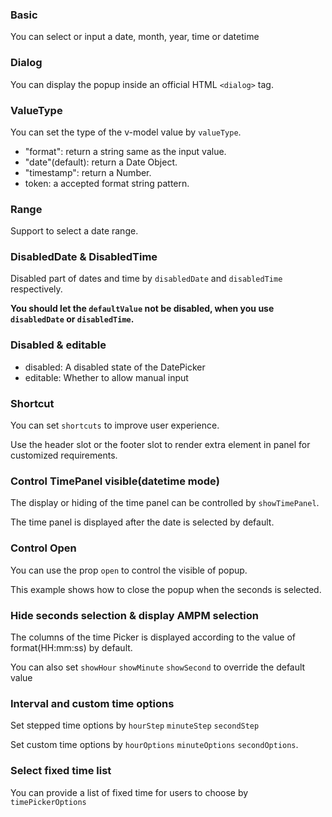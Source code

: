 <!-- Basic -->

### Basic

You can select or input a date, month, year, time or datetime

<!-- Dialog -->

### Dialog

You can display the popup inside an official HTML `<dialog>` tag.

<!-- ValueType -->

### ValueType

You can set the type of the v-model value by `valueType`.

- "format": return a string same as the input value.
- "date"(default): return a Date Object.
- "timestamp": return a Number.
- token: a accepted format string pattern.

<!-- Range -->

### Range

Support to select a date range.

<!-- DisabledDateTime -->

### DisabledDate & DisabledTime

Disabled part of dates and time by `disabledDate` and `disabledTime` respectively.

**You should let the `defaultValue` not be disabled, when you use `disabledDate` or `disabledTime`.**

<!-- Disabled -->

### Disabled & editable

- disabled: A disabled state of the DatePicker
- editable: Whether to allow manual input

<!-- Shortcut -->

### Shortcut

You can set `shortcuts` to improve user experience.

Use the header slot or the footer slot to render extra element in panel for customized requirements.

<!-- ControlTimePanel -->

### Control TimePanel visible(datetime mode)

The display or hiding of the time panel can be controlled by `showTimePanel`.

The time panel is displayed after the date is selected by default.

<!-- ControlOpen -->

### Control Open

You can use the prop `open` to control the visible of popup.

This example shows how to close the popup when the seconds is selected.

<!-- HideSeconds -->

### Hide seconds selection & display AMPM selection

The columns of the time Picker is displayed according to the value of format(HH:mm:ss) by default.

You can also set `showHour` `showMinute` `showSecond` to override the default value

<!-- MinuteStep -->

### Interval and custom time options

Set stepped time options by `hourStep` `minuteStep` `secondStep`

Set custom time options by `hourOptions` `minuteOptions` `secondOptions`.

<!-- FixedTimeList -->

### Select fixed time list

You can provide a list of fixed time for users to choose by `timePickerOptions`
